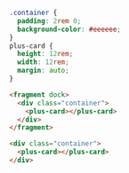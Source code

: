 ```css [style]
.container {
  padding: 2rem 0;
  background-color: #eeeeee;
}
plus-card {
  height: 12rem;
  width: 12rem;
  margin: auto;
}
```

```html [template]
<fragment dock>
  <div class="container">
    <plus-card></plus-card>
  </div>
</fragment>
```

```html [vue:template]
<div class="container">
  <plus-card></plus-card>
</div>
```
